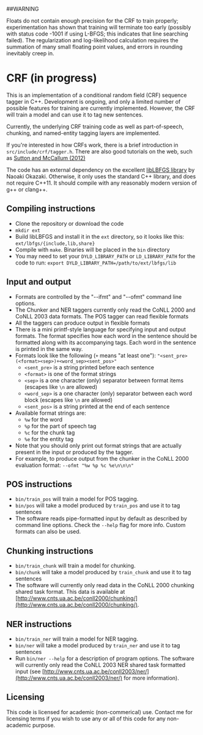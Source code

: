 ##WARNING

Floats do not contain enough precision for the CRF to train properly;
experimentation has shown that training will terminate too early (possibly
with status code -1001 if using L-BFGS; this indicates that line searching
failed). The regularization and log-likelihood calculation requires the summation
of many small floating point values, and errors in rounding inevitably creep in.

# CRF (in progress)

This is an implementation of a conditional random field (CRF) sequence tagger
in C++. Development is ongoing, and only a limited number of possible features
for training are currently implemented. However, the CRF will train a model and
can use it to tag new sentences.

Currently, the underlying CRF training code as well as part-of-speech,
chunking, and named-entity tagging layers are implemented.

If you're interested in how CRFs work, there is a brief introduction in
`src/include/crf/tagger.h`. There are also good tutorials on the web, such as
[Sutton and McCallum (2012)](http://homepages.inf.ed.ac.uk/csutton/publications/crftut-fnt.pdf)

The code has an external dependency on the excellent [libLBFGS
library](http://www.chokkan.org/software/liblbfgs/) by Naoaki Okazaki.
Otherwise, it only uses the standard C++ library, and does not require
C++11. It should compile with any reasonably modern version of g++ or clang++.

## Compiling instructions

* Clone the repository or download the code
* `mkdir ext`
* Build libLBFGS and install it in the `ext` directory, so it looks like this:
  `ext/lbfgs/{include,lib,share}`
* Compile with `make`. Binaries will be placed in the `bin` directory
* You may need to set your `DYLD_LIBRARY_PATH` or `LD_LIBRARY_PATH` for the code to run: `export DYLD_LIBRARY_PATH=/path/to/ext/lbfgs/lib`

## Input and output

* Formats are controlled by the "--ifmt" and "--ofmt" command line options.
* The Chunker and NER taggers currently only read the CoNLL 2000 and CoNLL 2003 data
  formats. The POS tagger can read flexible formats
* All the taggers can produce output in flexible formats
* There is a mini printf-style language for specifying input and output formats.
  The format specifies how each word in the sentence should be formatted along with
  its accompanying tags. Each word in the sentence is printed in the same way.
* Formats look like the following (`+` means "at least one"): `"<sent_pre>(<format><sep>)+<word_sep><sent_pos>"`
    * `<sent_pre>` is a string printed before each sentence
    * `<format>` is one of the format strings
    * `<sep>` is a one character (only) separator between format items (escapes like `\n` are allowed)
    * `<word_sep>` is a one character (only) separator between each word block (escapes like `\n` are allowed)
    * `<sent_pos>` is a string printed at the end of each sentence
* Available format strings are:
    * `%w` for the word
    * `%p` for the part of speech tag
    * `%c` for the chunk tag
    * `%e` for the entity tag
* Note that you should only print out format strings that are actually present
  in the input or produced by the tagger.
* For example, to produce output from the chunker in the CoNLL 2000 evaluation format:
  `--ofmt "%w %p %c %e\n\n\n"`

## POS instructions

* `bin/train_pos` will train a model for POS tagging.
* `bin/pos` will take a model produced by `train_pos` and use it to tag sentences
* The software reads pipe-formatted input by default as described by command line
  options. Check the `--help` flag for more info. Custom formats can also be used.

## Chunking instructions

* `bin/train_chunk` will train a model for chunking.
* `bin/chunk` will take a model produced by `train_chunk` and use it to tag sentences
* The software will currently only read data in the CoNLL 2000 chunking shared task
  format. This data is available at [http://www.cnts.ua.ac.be/conll2000/chunking/](http://www.cnts.ua.ac.be/conll2000/chunking/).

## NER instructions

* `bin/train_ner` will train a model for NER tagging.
* `bin/ner` will take a model produced by `train_ner` and use it to tag sentences
* Run `bin/ner --help` for a description of program options. The software
  will currently only read the CoNLL 2003 NER shared task formatted input 
  (see [http://www.cnts.ua.ac.be/conll2003/ner/](http://www.cnts.ua.ac.be/conll2003/ner/)
  for more information).

## Licensing

This code is licensed for academic (non-commerical) use. Contact me for licensing terms
if you wish to use any or all of this code for any non-academic purpose.
